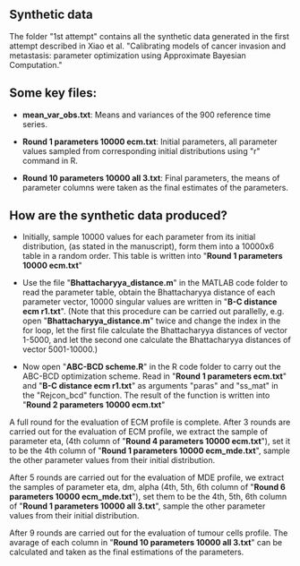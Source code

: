 ## Synthetic data ##

The folder "1st attempt" contains all the synthetic data generated in the first attempt described in Xiao et al. "Calibrating models of cancer invasion and metastasis: parameter optimization using Approximate Bayesian Computation."

## Some key files: 

* **mean_var_obs.txt**: Means and variances of the 900 reference time series.

* **Round 1 parameters 10000 ecm.txt**: Initial parameters, all parameter values sampled from corresponding initial distributions using "r" command in R.

* **Round 10 parameters 10000 all 3.txt**: Final parameters, the means of parameter columns were taken as the final estimates of the parameters. 

## How are the synthetic data produced? ##

* Initially, sample 10000 values for each parameter from its initial distribution, (as stated in the manuscript), form them into a 10000x6 table in a random order. This table is written into "**Round 1 parameters 10000 ecm.txt**"

* Use the file "**Bhattacharyya_distance.m**" in the MATLAB code folder to read the parameter table, obtain the Bhattacharyya distance of each parameter vector, 10000 singular values are written in "**B-C distance ecm r1.txt**". (Note that this procedure can be carried out parallelly, e.g. open "**Bhattacharyya_distance.m**" twice and change the index in the for loop, let the first file calculate the Bhattacharyya distances of vector 1-5000, and let the second one calculate the Bhattacharyya distances of vector 5001-10000.)

* Now open "**ABC-BCD scheme.R**" in the R code folder to carry out the ABC-BCD optimization scheme. Read in "**Round 1 parameters ecm.txt**" and "**B-C distance ecm r1.txt**" as arguments "paras" and "ss_mat" in the "Rejcon_bcd" function. The result of the function is written into "**Round 2 parameters 10000 ecm.txt**"

A full round for the evaluation of ECM profile is complete. After 3 rounds are carried out for the evaluation of ECM profile, we extract the sample of parameter eta, (4th column of "**Round 4 parameters 10000 ecm.txt**"), set it to be the 4th column of "**Round 1 parameters 10000 ecm_mde.txt**", sample the other parameter values from their initial distribution. 

After 5 rounds are carried out for the evaluation of MDE profile, we extract the samples of parameter eta, dm, alpha (4th, 5th, 6th column of "**Round 6 parameters 10000 ecm_mde.txt**"), set them to be the 4th, 5th, 6th column of "**Round 1 parameters 10000 all 3.txt**", sample the other parameter values from their initial distribution. 

After 9 rounds are carried out for the evaluation of tumour cells profile. The avarage of each column in "**Round 10 parameters 10000 all 3.txt**" can be calculated and taken as the final estimations of the parameters. 
